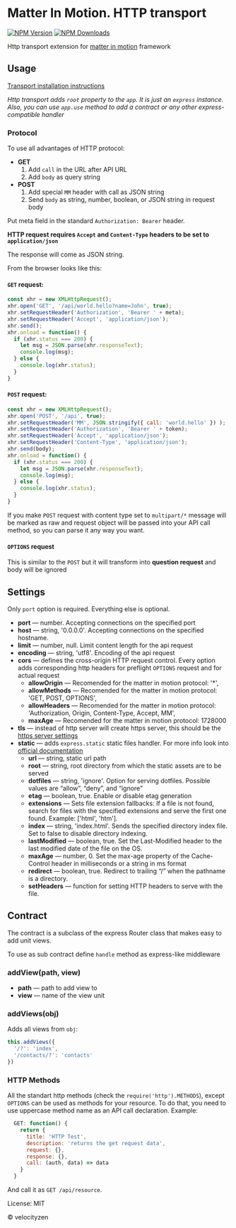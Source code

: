 # Matter In Motion. HTTP transport

[![NPM Version](https://img.shields.io/npm/v/mm-http.svg?style=flat-square)](https://www.npmjs.com/package/mm-http)
[![NPM Downloads](https://img.shields.io/npm/dt/mm-http.svg?style=flat-square)](https://www.npmjs.com/package/mm-http)

Http transport extension for [matter in motion](https://github.com/matter-in-motion/mm) framework

## Usage

[Transport installation instructions](https://github.com/matter-in-motion/mm/blob/master/docs/transports.md)

_Http transport adds `root` property to the `app`. It is just an `express` instance. Also, you can use `app.use` method to add a contract or any other express-compatible handler_

### Protocol

To use all advantages of HTTP protocol:

* __GET__
  1. Add `call` in the URL after API URL
  2. Add `body` as query string
* __POST__
  1. Add special `MM` header with call as JSON string
  2. Send `body` as string, number, boolean, or JSON string in request body

Put meta field in the standard `Authorization: Bearer` header.

**HTTP request requires `Accept` and `Content-Type` headers to be set to `application/json`**

The response will come as JSON string.

From the browser looks like this:

#### `GET` request:

```js
const xhr = new XMLHttpRequest();
xhr.open('GET', '/api/world.hello?name=John', true);
xhr.setRequestHeader('Authorization', 'Bearer ' + meta);
xhr.setRequestHeader('Accept', 'application/json');
xhr.send();
xhr.onload = function() {
  if (xhr.status === 200) {
    let msg = JSON.parse(xhr.responseText);
    console.log(msg);
  } else {
    console.log(xhr.status);
  }
}

```

#### `POST` request:

```js
const xhr = new XMLHttpRequest();
xhr.open('POST', '/api', true);
xhr.setRequestHeader('MM', JSON.stringify({ call: 'world.hello' }) );
xhr.setRequestHeader('Authorization', 'Bearer ' + token);
xhr.setRequestHeader('Accept', 'application/json');
xhr.setRequestHeader('Content-Type', 'application/json');
xhr.send(body);
xhr.onload = function() {
  if (xhr.status === 200) {
    let msg = JSON.parse(xhr.responseText);
    console.log(msg);
  } else {
    console.log(xhr.status);
  }
}

```

If you make `POST` request with content type set to `multipart/*` message will be marked as raw and request object will be passed into your API call method, so you can parse it any way you want.

#### `OPTIONS` request

This is similar to the `POST` but it will transform into **question request** and body will be ignored

## Settings

Only `port` option is required. Everything else is optional.

* __port__ — number. Accepting connections on the specified port
* __host__ — string, '0.0.0.0'. Accepting connections on the specified hostname.
* __limit__ — number, null. Limit content length for the api request
* __encoding__ — string, 'utf8'. Encoding of the api request
* __cors__ — defines the cross-origin HTTP request control. Every option adds corresponding http headers for preflight `OPTIONS` request and for actual request
  - __allowOrigin__ — Recomended for the matter in motion protocol: '*',
  - __allowMethods__ — Recomended for the matter in motion protocol: 'GET, POST, OPTIONS',
  - __allowHeaders__ — Recomended for the matter in motion protocol: 'Authorization, Origin, Content-Type, Accept, MM',
  - __maxAge__ — Recomended for the matter in motion protocol: 1728000
* __tls__ — instead of http server will create https server, this should be the [https server settings](https://nodejs.org/api/https.html#https_https_createserver_options_requestlistener)
* __static__ — adds `express.static` static files handler. For more info look into [official documentation](https://expressjs.com/en/4x/api.html#express.static)
  - __url__ — string, static url path
  - __root__ — string, root directory from which the static assets are to be served
  - __dotfiles__ — string, 'ignore'. Option for serving dotfiles. Possible values are “allow”, “deny”, and “ignore”
  - __etag__ — boolean, true. Enable or disable etag generation
  - __extensions__ — Sets file extension fallbacks: If a file is not found, search for files with the specified extensions and serve the first one found. Example: ['html', 'htm'].
  - __index__ — string, 'index.html'. Sends the specified directory index file. Set to false to disable directory indexing.
  - __lastModified__ — boolean, true. Set the Last-Modified header to the last modified date of the file on the OS.
  - __maxAge__ — number, 0. Set the max-age property of the Cache-Control header in milliseconds or a string in ms format
  - __redirect__ — boolean, true. Redirect to trailing “/” when the pathname is a directory.
  - __setHeaders__ — function for setting HTTP headers to serve with the file.

## Contract

The contract is a subclass of the express Router class that makes easy to add unit views.

To use as sub contract define `handle` method as express-like middleware

### addView(path, view)

* __path__ — path to add view to
* __view__ — name of the view unit

### addViews(obj)

Adds all views from `obj`:
```js
this.addViews({
  '/?': 'index',
  '/contacts/?': 'contacts'
})
```

### HTTP Methods

All the standart http methods (check the `require('http').METHODS`), except `OPTIONS` can be used as methods for your resource. To do that, you need to use uppercase method name as an API call declaration. Example:

```js
  GET: function() {
    return {
      title: 'HTTP Test',
      description: 'returns the get request data',
      request: {},
      response: {},
      call: (auth, data) => data
    }
  }
```

And call it as `GET /api/resource`.


License: MIT

© velocityzen
